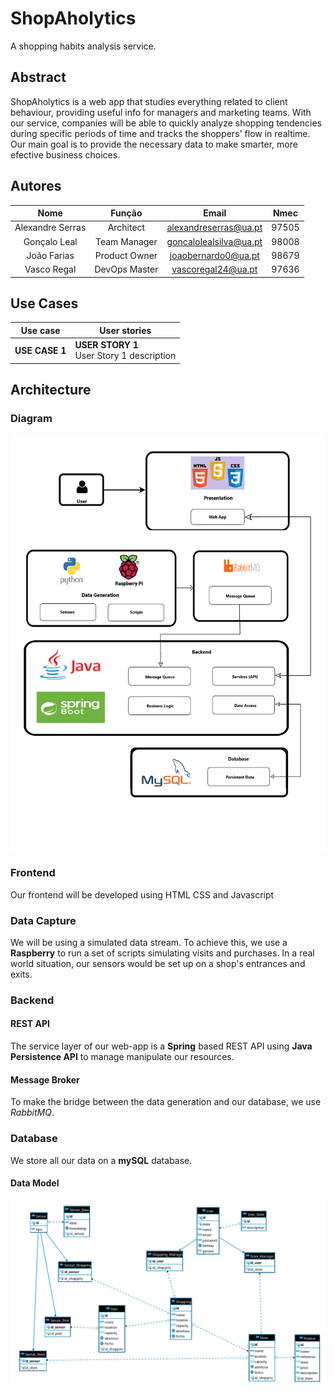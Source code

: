 # ShopAholytics
A shopping habits analysis service.

## Abstract

ShopAholytics is a web app that studies everything related to client behaviour, providing useful info for managers and marketing teams. With our service, companies will be able to quickly analyze shopping tendencies during specific periods of time and tracks the shoppers' flow in realtime. Our main goal is to provide the necessary data to make smarter, more efective business choices.


## Autores

| Nome | Função | Email | Nmec |
| :---: | :---: | :---: | :---: |
| Alexandre Serras | Architect | alexandreserras@ua.pt | 97505 |
| Gonçalo Leal | Team Manager | goncalolealsilva@ua.pt | 98008 |
| João Farias | Product Owner | joaobernardo0@ua.pt | 98679 |
| Vasco Regal | DevOps Master | vascoregal24@ua.pt | 97636 |

## Use Cases

| Use case | User stories |
|--|--|
| **USE CASE 1**| **USER STORY 1**<br/> User Story 1 description|

## Architecture

### Diagram

![architecture](Schemas/architecture.png)

### Frontend

Our frontend will be developed using HTML CSS and Javascript

### Data Capture

We will be using a simulated data stream. To achieve this, we use a **Raspberry** to run a set of scripts simulating visits and purchases.
In a real world situation, our sensors would be set up on a shop's entrances and exits.

### Backend

#### REST API

The service layer of our web-app is a **Spring** based REST API using **Java Persistence API** to manage manipulate our resources.

#### Message Broker

To make the bridge between the data generation and our database, we use *RabbitMQ*.

### Database

We store all our data on a **mySQL** database.

#### Data Model

![databaseDiagram](Schemas/database.png)




